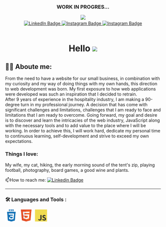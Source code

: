 

<!--
**LiutaAdin/LiutaAdin** is a ✨ _special_ ✨ repository because its `README.md` (this file) appears on your GitHub profile.

Here are some ideas to get you started:

- 🔭 I’m currently working on ...
- 🌱 I’m currently learning ...
- 👯 I’m looking to collaborate on ...
- 🤔 I’m looking for help with ...
- 💬 Ask me about ...
- 📫 How to reach me: ...
- 😄 Pronouns: ...
- ⚡ Fun fact: ...
-->
<div id="header" align="center">
  <h3>WORK IN PROGRES...</h3>
  <img src="https://media.giphy.com/media/v1.Y2lkPTc5MGI3NjExNzhhNjQzMDhhZjhjOWU0NmI4ZDg0NzVjMTExNmFiNDM1MWVjNGJhYSZlcD12MV9pbnRlcm5hbF9naWZzX2dpZklkJmN0PXM/j0HjChGV0J44KrrlGv/giphy.gif" width="200" />

  <div id="badges">
    <a href="https://www.linkedin.com/in/adin-robert-l-398b2b268/">
      <img src="https://img.shields.io/badge/LinkedIn-blue?style=for-the-badge&logo=linkedin&logoColor=white" alt="LinkedIn Badge"/>
    </a>
    <a href="https://www.instagram.com/liuta.adin/">
      <img src="https://img.shields.io/badge/Instagram-orange?style=for-the-badge&logo=instagram&logoColor=white" alt="Instagram Badge"/>
    </a>
    <a href="Personal site">
      <img src="https://img.shields.io/badge/📑Portofolio-inactive?style=for-the-badge" alt="Instagram Badge"/>
    </a>
  </div>
  <img src="https://komarev.com/ghpvc/?username=LiutaAdin&style=flat-square&color=blue" alt=""/>
  <h1>
  Hello
  <img src="https://media.giphy.com/media/hvRJCLFzcasrR4ia7z/giphy.gif" width="30px"/>
</h1>
</div>

<!-- <div align="center">
  <img src="https://media.giphy.com/media/L8K62iTDkzGX6/giphy.gif" width="100"/>
</div>      -->


## :bowing_man: Aboute me:
From the need to have a website for our small business, in combination with my curiosity and my way of doing things with my own hands, this direction to web development was born. My first exposure to how web applications were developed was such an inspiration that I decided to retrain.
<br>
After 9 years of experience in the hospitality industry, I am making a 90-degree turn in my professional journey. A decision that has come with significant challenges and limitations, challenges that I am ready to face and limitations that I am ready to overcome.
Going forward, my goal and desire is to discover and learn the intricacies of the web industry, JavaScript along with the necessary tools and to add value to the place where I will be working. In order to achieve this, I will work hard, dedicate my personal time to continuous learning, self-development and strive to exceed my own expectations.
### Things I love: 
   My wife, my cat, hiking, the early morning sound of the tent's zip, 
   playing football, photography, board games, 
   a good wine and plants.


:mailbox:How to reach me: [![Linkedin Badge](https://img.shields.io/badge/-AdinLiuta-blue?style=flat&logo=Linkedin&logoColor=white)](https://www.linkedin.com/in/adin-robert-l-398b2b268/)

---

### :hammer_and_wrench: Languages and Tools :
<div>
  <img src="https://github.com/devicons/devicon/blob/master/icons/css3/css3-plain-wordmark.svg"  title="CSS3" alt="CSS" width="40" height="40"/>&nbsp;
  <img src="https://github.com/devicons/devicon/blob/master/icons/html5/html5-original.svg" title="HTML5" alt="HTML" width="40" height="40"/>&nbsp;
  <img src="https://github.com/devicons/devicon/blob/master/icons/javascript/javascript-original.svg" title="JavaScript" alt="JavaScript" width="40" height="40"/>&nbsp;
</div>
